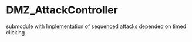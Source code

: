 # DMZ_AttackController
submodule with Implementation of sequenced attacks depended on timed clicking
